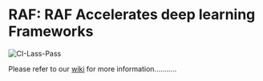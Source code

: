 <!--- Copyright Amazon.com, Inc. or its affiliates. All Rights Reserved. -->
<!--- SPDX-License-Identifier: Apache-2.0  -->

RAF: RAF Accelerates deep learning Frameworks
=============================================

![CI-Lass-Pass](https://img.shields.io/endpoint?url=https://gist.githubusercontent.com/aire-meta-bot/a3f4a76704e40ddba1b73fb0ad072eb9/raw/awslabs-raf-ci-badge-last-pass.json)


Please refer to our [wiki](docs/wiki) for more information...........
